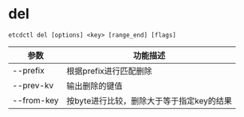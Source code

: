 # del

```shell
etcdctl del [options] <key> [range_end] [flags]
```

|参数|功能描述|
|---|---|
|--prefix|根据prefix进行匹配删除|
|--prev-kv|输出删除的键值|
|--from-key|按byte进行比较，删除大于等于指定key的结果|
